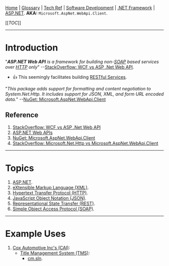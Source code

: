 [Home](/Slalom-LLC/Slalom-Consulting) | [Glossary](/Glossary) | [Tech Ref](/Tech-Ref) | [Software Development](/Tech-Ref/Software-Development) | [.NET Framework](/Tech-Ref/Software-Development/NET-Framework) | [ASP.NET](/Tech-Ref/Software-Development/NET-Framework/ASP.NET).
**AKA:** `Microsoft.AspNet.WebApi.Client`.

[[_TOC_]]

---
# Introduction
"_***ASP.NET Web API*** is a framework for building non-[SOAP](/Tech-Ref/WWW-\(World-Wide-Web\)/SOAP-\(Simple-Object-Access-Protocol\)) based services over [HTTP](/Tech-Ref/WWW-\(World-Wide-Web\)/HTTP-\(Hypertext-Transfer-Protocol\)) only_" --[StackOverflow: WCF vs ASP .Net Web API](https://stackoverflow.com/a/12805080/418950). 

- :+1: This seemingly facilitates building [RESTful Services](/Tech-Ref/Software-Development/REST-\(Representational-State-Transfer\)).

"_This package adds support for formatting and content negotiation to System.Net.Http. It includes support for JSON, XML, and form URL encoded data._" --[NuGet: Microsoft.AspNet.WebApi.Client](https://www.nuget.org/packages/Microsoft.AspNet.WebApi.Client/)

## Reference
1. [StackOverflow: WCF vs ASP .Net Web API](https://stackoverflow.com/a/12805080/418950)
1. [ASP.NET Web APIs](https://dotnet.microsoft.com/apps/aspnet/apis)
1. [NuGet: Microsoft.AspNet.WebApi.Client](https://www.nuget.org/packages/Microsoft.AspNet.WebApi.Client/)
1. [StackOverflow: Microsoft.Net.Http vs Microsoft.AspNet.WebApi.Client](https://stackoverflow.com/questions/31261849/microsoft-net-http-vs-microsoft-aspnet-webapi-client)

---
# Topics
1. [ASP.NET](/Tech-Ref/Software-Development/NET-Framework/ASP.NET).
1. [eXtensible Markup Language (XML)](/Tech-Ref/Software-Development/Markup-Language/XML-\(eXtensible-Markup-Language\)).
1. [Hypertext Transfer Protocol (HTTP)](/Tech-Ref/WWW-\(World-Wide-Web\)/HTTP-\(Hypertext-Transfer-Protocol\)).
1. [JavaScript Object Notation (JSON)](/Tech-Ref/Software-Development/JSON-\(JavaScript-Object-Notation\)).
1. [Representational State Transfer (REST)](/Tech-Ref/Software-Development/REST-\(Representational-State-Transfer\)).
1. [Simple Object Access Protocol (SOAP)](/Tech-Ref/WWW-\(World-Wide-Web\)/SOAP-\(Simple-Object-Access-Protocol\)).

---
# Example Uses
1. [Cox Automotive Inc's (CAI)](/Clients/CAI-\(Cox-Automotive-Inc\)):
   - [Title Management System (TMS)](/Clients/CAI-\(Cox-Automotive-Inc\)/Infrastructure-\(CAI\)/Systems-and-Services-\(CAI\)/TMS):
      - [cm.sln](/Clients/CAI-\(Cox-Automotive-Inc\)/Infrastructure-\(CAI\)/Systems-and-Services-\(CAI\)/TMS/cm.sln#third-party-components).
